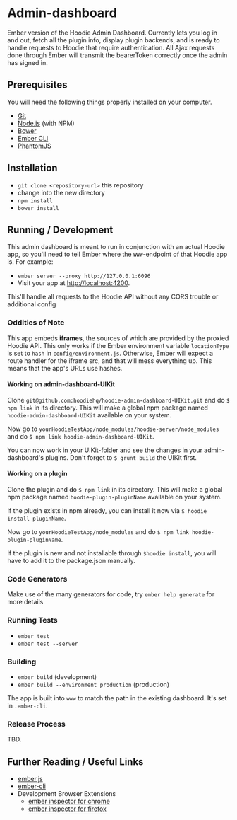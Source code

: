 # Admin-dashboard

Ember version of the Hoodie Admin Dashboard. Currently lets you log in and out, fetch all the plugin info, display plugin backends, and is ready to handle requests to Hoodie that require authentication. All Ajax requests done through Ember will transmit the bearerToken correctly once the admin has signed in.

## Prerequisites

You will need the following things properly installed on your computer.

* [Git](http://git-scm.com/)
* [Node.js](http://nodejs.org/) (with NPM)
* [Bower](http://bower.io/)
* [Ember CLI](http://www.ember-cli.com/)
* [PhantomJS](http://phantomjs.org/)

## Installation

* `git clone <repository-url>` this repository
* change into the new directory
* `npm install`
* `bower install`

## Running / Development

This admin dashboard is meant to run in conjunction with an actual Hoodie app, so you'll need to tell Ember where the `WWW`-endpoint of that Hoodie app is. For example:

* `ember server --proxy http://127.0.0.1:6096`
* Visit your app at [http://localhost:4200](http://localhost:4200).

This'll handle all requests to the Hoodie API without any CORS trouble or additional config

### Oddities of Note

This app embeds **iframes**, the sources of which are provided by the proxied Hoodie API. This only works if the Ember environment variable `locationType` is set to `hash` in `config/environment.js`. Otherwise, Ember will expect a route handler for the iframe src, and that will mess everything up. This means that the app's URLs use hashes.

#### Working on admin-dashboard-UIKit

Clone `git@github.com:hoodiehq/hoodie-admin-dashboard-UIKit.git` and do `$ npm link` in its directory. This will make a global npm package named `hoodie-admin-dashboard-UIKit` available on your system.

Now go to `yourHoodieTestApp/node_modules/hoodie-server/node_modules` and do `$ npm link hoodie-admin-dashboard-UIKit`.

You can now work in your UIKit-folder and see the changes in your admin-dashboard's plugins. Don't forget to `$ grunt build` the UIKit first.

#### Working on a plugin

Clone the plugin and do `$ npm link` in its directory. This will make a global npm package named `hoodie-plugin-pluginName` available on your system.

If the plugin exists in npm already, you can install it now via `$ hoodie install pluginName`.

Now go to `yourHoodieTestApp/node_modules` and do `$ npm link hoodie-plugin-pluginName`.

If the plugin is new and not installable through `$hoodie install`, you will have to add it to the package.json manually.

### Code Generators

Make use of the many generators for code, try `ember help generate` for more details

### Running Tests

* `ember test`
* `ember test --server`

### Building

* `ember build` (development)
* `ember build --environment production` (production)

The app is built into `www` to match the path in the existing dashboard. It's set in `.ember-cli`.

### Release Process

TBD.

## Further Reading / Useful Links

* [ember.js](http://emberjs.com/)
* [ember-cli](http://www.ember-cli.com/)
* Development Browser Extensions
  * [ember inspector for chrome](https://chrome.google.com/webstore/detail/ember-inspector/bmdblncegkenkacieihfhpjfppoconhi)
  * [ember inspector for firefox](https://addons.mozilla.org/en-US/firefox/addon/ember-inspector/)


